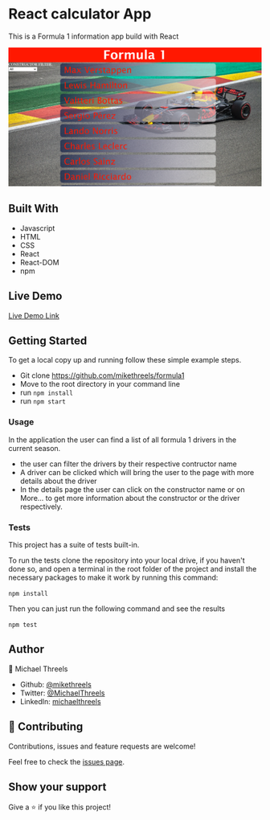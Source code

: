 # React calculator App
This is a Formula 1 information app build with React

![screenshot](./src/images/app_screenshot1.png)


## Built With

- Javascript
- HTML
- CSS
- React
- React-DOM
- npm

## Live Demo

[Live Demo Link](https://formula1-mt.herokuapp.com/)


## Getting Started

To get a local copy up and running follow these simple example steps.

- Git clone https://github.com/mikethreels/formula1
- Move to the root directory in your command line
- run `npm install`
- run `npm start`

### Usage

In the application the user can find a list of all formula 1 drivers in the current season.
- the user can filter the drivers by their respective contructor name
- A driver can be clicked which will bring the user to the page with more details about the driver
- In the details page the user can click on the constructor name or on More... to get more information about the constructor or the driver respectively.

### Tests

This project has a suite of tests built-in.

To run the tests clone the repository into your local drive, if you haven't done so, and open a terminal in the root folder of the project and install the necessary packages to make it work by running this command:

`npm install`

Then you can just run the following command and see the results

`npm test`

## Author
👤 Michael Threels
- Github: [@mikethreels](https://github.com/mikethreels)
- Twitter: [@MichaelThreels](https://twitter.com/MichaelThreels)
- LinkedIn: [michaelthreels](https://www.linkedin.com/in/michael-threels)

## 🤝 Contributing

Contributions, issues and feature requests are welcome!

Feel free to check the [issues page](issues/).

## Show your support

Give a ⭐️ if you like this project!
